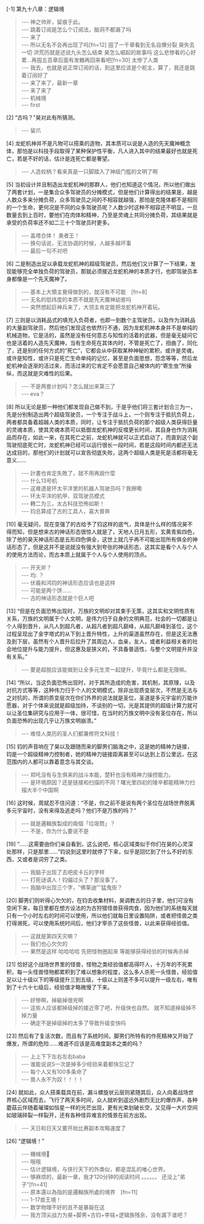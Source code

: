 
[-1] 第九十八章：逻辑境
>--- 神之帅斧，留痕于此。<br>
>--- 跳着订阅是怎么个订阅法，脑洞不都漏了吗<br>
>--- 来了<br>
>--- 所以无名不会再出现了吗[fn=12]
囤了一千章看到无名自爆分裂 昊失去一切
洪荒历就是述说九头怎么结束 昊怎么崛起的故事吗
这么悲惨看的心好累…再囤五百章后面有发糖再回来看吧[fn=30] 太惨了人类<br>
>--- 我去，也就是说正常订阅的话，到这里应该是个舵主，算了，我还是跳着订阅好了<br>
>--- 来了来了，最新一章<br>
>--- 来了来了<br>
>--- 机械境<br>
>--- first<br>

[2] “古吗？”昊对此有所猜测。
>--- 留爪<br>

[4] 龙蛇机神并不是凡物可以搭乘的造物，其本质可以说是人造的先天魔神概念体，那怕是以科技手段取得了某种保护性平衡，凡人进入其中的结果最好也就是死亡，若是不好的话，估计是连死亡都是奢望。
>--- 人造权柄？看来真是一只脚踏入了神级门槛的文明了啊<br>

[5] 当初设计并且制造出龙蛇机神的那群人，他们也知道这个情况，所以他们做出了两套计划，一是集合众多驾驶员的分摊模式，但是他们计算得出的结果是，越是人数众多来分摊负荷，众多驾驶员之间的不相容就越强，那怕是克隆体都不是相同的一个生命，更何况是不同的众多驾驶员呢？人数少时这种不相容还不明显，一旦数量去到上百时，要他们在肉体和精神，乃至是灵魂上共同分摊负荷，其结果就是承受的负荷率还不如二三十个驾驶员时更多。
>--- 盖塔合体！
勇者王！<br>
>--- 换句话说，无法协调的时候，人越多越坏事<br>
>--- 最后一句不对吧<br>

[6] 二是制造出足以承载龙蛇机神的超级驾驶员，然后他们又计算了一下结果，发现能够完全单独负荷的驾驶员，那就必须接近龙蛇机神的本质才行，也即驾驶员本身都像是一个先天魔神了。
>--- 基本上大領主覺得做到的，就沒有不可能　[fn=8]<br>
>--- 无名的低纬度的本质不就是先天魔神幼崽吗<br>
>--- 突然想起巨神兵来了，大领主肯定能把龙蛇机神开着玩。<br>

[7] 三则是以消耗品式的填充入负荷者，也即一到数个主驾驶员，以及作为消耗品的大量副驾驶员，然后他们发现这也依然行不通，因为龙蛇机神本身并不是单纯的机械造物，它是活的，虽然是没有任何意志与知性的活着的武器，但是毫无疑问它也是活着的人造先天魔神，当有生命死在其体内时，不管是死亡了，扭曲了，同化了，还是别的任何方式的“死亡”，它都会从中获取某种神秘的累积，或许是灵魂，或许是知性，或许只是死亡生命单纯的记忆，甚至是负面思想，怨念等等，然后龙蛇机神会逐渐的活过来，而活过来的它肯定不会愿意自己被体内的“寄生虫”所操纵，而这就是灾难性的后果。
>--- 不是两套计划吗？怎么就出来第三了<br>
>--- eva？<br>

[8] 所以无论是那一种他们都发现自己做不到，于是乎他们将三套计划合三为一，先是分别制造出两个超级驾驶员，一个专注于战斗上，一个则专注于抵抗负荷上，两者都具备着超越人类的本质，同时，让专注于抵抗负荷的那个超级人类获得巨量的灵魂本质，使其灵魂本质可以抵御龙蛇机神的反噬更长时间，其自身也作为消耗品而存在，如此一来，在其死亡之前，龙蛇机神就可以正式启动了，而直到这个副驾驶彻底死亡时，龙蛇机神已经可以运行很长一段时间，若是这段时间内都还无法达成目的，那他们的计划就可以宣告彻底失败，这两个超级人类是死是活都将毫无意义……
>--- 計畫也肯定失敗了，就不用再說什麼<br>
>--- 什么13号机<br>
>--- 这难道是环太平洋里的机器人驾驶员吗？我擦嘞<br>
>--- 环太平洋的机甲、双驾驶员模式<br>
>--- 轉二为三，太古科技恐怖如斯！<br>
>--- 钧总算成了古的工具人，喜大普奔<br>

[10] 毫无疑问，现在变强了的古给予了钧这样的底气，具体是什么样的情况昊不得而知，但是想来古的神话形态很惊人就是了，天地人日月五形，玄黄青紫四色，除了他的昊天神话形态是五形四色俱全，这世上就几乎再不可能出现所有俱全的神话形态了，但是这并不是说就没有强大到夸张的神话形态，这其实是看个人与个人的使用方法而论，而古本质上就属于个人与个人使用的顶点。
>--- 开天斧？<br>
>--- 均: ？<br>
>--- 伏羲和鸿钧的神话形态应该也是这样<br>
>--- 可能是两个饼……<br>
>--- 古的神话形态就是个巨人吧<br>

[13] “但是在负面恐怖出现时，万族的文明却对其束手无策，这其实和文明性质有关系，万族的文明属于个人文明，是伟力归于自身的文明典范，社会的一切都是让个人得到晋升，从凡人到超凡者，从超凡者到超凡巅峰，从超凡巅峰到圣位，这个过程呈现出了金字塔式的从下到上晋升特性，上升的渠道虽然存在，但是这无法惠及到下层，虽然有个人晋升后拉升了其周边人，血亲，友人，或者利益相关者的社会地位提升与能力提升，但这惠及是狭义的，不具备普适性，与整个文明提升并没有关系。”
>--- 要是超脱应该能做到让全多元生灵一起提升，毕竟什么都是无限嘛。<br>

[14] “所以，当这负面恐怖出现时，对于其所造成的危害，其机制，其原理，以及对抗方式等等，这种伟力归于个人的文明模式，除非出现质变层次，不然是无法与之对抗的，所谓的质变层次在你们外界的说法就是圣位，圣道是多元宇宙的万能许愿器，对于个体来说就是超级加持，不谈别的一切，光是其提供的超级计算力就可以让圣位集研究与应用于一体，很可惜，在当时的万族文明中没有圣位存在，所以负面恐怖的出现几乎让万族文明崩溃。”
>--- 难怪人类历的圣人们都兼修符文科技！<br>

[15] 钧的声音响在了昊以及跟随而来的脚男们脑海之中，这是她的精神力链接，钧是一个超级精神力控制者，她的精神力链接距离甚至可以达到上百公里远，在这范围内的人都可以靠着意念与其交谈。
>--- 郑吒没有与生俱来的战斗本能，楚轩也没有精神力操控能力。<br>
>--- 是环境原因？还是链接和扫描的不同？曙光里四初的陵辛都能精神力扫描大半个中国啊<br>

[16] 这时候，周斌忍不住问道：“不是，你之前不是说有两个圣位在战场世界脱离多元宇宙时，没有来得及逃走吗？他们不是万族的吗？”
>--- 就是邏輯族製成的兩個「垃圾筒」？<br>
>--- 不是，你为什么要说不是<br>

[19] “……这需要由你们亲自看到，这么说吧，核心区域类似于你们在昊的心灵深处那样，只是那里……”钧说到这里时就停了下来，似乎是回忆到了什么不好的东西，又或者是词穷了之类。
>--- 我脑子出现了去吧皮卡丘的字样<br>
>--- 打死谜语人！钧偏过头了？那没事了。<br>
>--- 我脑中出现三个字，″佛莱迪″″猛鬼街？<br>

[20] 脚男们则听得心欠欠的，在钧去收集材料，昊调教古的日子里，他们可没有空闲下来，每日里都在想方设法的为古狩猎怪兽获得肉食，因为他们的系统每天就只有一个小时左右的时间可以使用，所以他们就每日里设置陷阱，或者把怪兽之类打得濒死，可以使用系统时间后，他们才宰杀了这些怪兽，以此来获得经验值。
>--- 这就是第四天灾嘛？<br>
>--- 我们也心欠欠的<br>
>--- 果然是这样 哈哈哈哈 先把怪物圈起来 等能够获得经验的时候再杀掉<br>

[21] 恰好这个战场世界里的怪兽，怪物之类经验值都高得吓人，十万年的不死累积，每一头怪兽怪物都累积到了难以想象的程度，这么多人杀死一头怪兽，经验值足以让十级以下的等级提升三到五级，十级以上则差不多可以提升一级左右，唯有到了十六十七级后，经验值才略微慢了下来。
>--- 好慘啊，掉級掉很兇啊<br>
>--- 这些人应该都掉级掉的接近零了吧，升级快也自然。
就不知道掉级掉不掉力量<br>
>--- 确定不是掉级掉的太多了导致升级变快吗<br>

[23] 然后有了复活次数，而且有了系统时间，脚男们所特有的作死精神又开始了爆发，所谓的危险……难道不应该是高难度副本之类的吗？
>--- 上上下下左右左右baba<br>
>--- 谁能说说S一次是掉多少经验来着都快忘记了<br>
>--- 每个人又有100多条命了<br>
>--- 兽人永不为奴！！！！<br>

[24] 就如此，众人搭乘载具在前，漏斗螺旋状云层则紧随其后，众人向着战场世界核心区域而去，飞行了两天多时间，众人就听到遥远外剧烈无比的爆炸声，各种蘑菇云伴随着璀璨如恒星一样的光芒出现，更有光束划破长空，又见得一大片空间如玻璃碎裂一样裂开，还有各种怪异难言的情景在前方出现。
>--- 天日和日天又要开始比赛副本攻略速度了<br>

[26] “逻辑境！”
>--- 機械境🐶<br>
>--- 哦哦<br>
>--- 估计逻辑境，与侠行天下的外类似，都是混乱的唯心世界。<br>
>--- 够麻烦的，最新一章，我才120分钟的阅读时间 。。。。。。
还没上“弟子”[fn=41]<br>
>--- 原本還以為指的是邏輯族所處的境界　[fn=11]<br>
>--- 1-17兽王境！<br>
>--- 数学物理不好的且不是暴毙在这<br>
>--- 我方顶尖战力为昊+脚男+古钧+李铭+逻辑族残余，没有漏下谁吧？<br>
